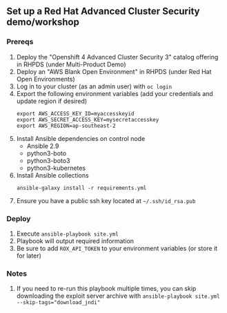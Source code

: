 ## Set up a Red Hat Advanced Cluster Security demo/workshop

### Prereqs
1. Deploy the "Openshift 4 Advanced Cluster Security 3" catalog offering in RHPDS (under Multi-Product Demo)
2. Deploy an "AWS Blank Open Environment" in RHPDS (under Red Hat Open Environments)
3. Log in to your cluster (as an admin user) with `oc login`
4. Export the following environment variables (add your credentials and update region if desired)
    ```
    export AWS_ACCESS_KEY_ID=myaccesskeyid
    export AWS_SECRET_ACCESS_KEY=mysecretaccesskey
    export AWS_REGION=ap-southeast-2
    ```
5. Install Ansible dependencies on control node
   - Ansible 2.9
   - python3-boto
   - python3-boto3
   - python3-kubernetes
6. Install Ansible collections
   ```
   ansible-galaxy install -r requirements.yml
   ```
7. Ensure you have a public ssh key located at `~/.ssh/id_rsa.pub`

### Deploy
1. Execute `ansible-playbook site.yml`
2. Playbook will output required information
3. Be sure to add `ROX_API_TOKEN` to your environment variables (or store it for later)

### Notes
1. If you need to re-run this playbook multiple times, you can skip downloading the exploit server archive with `ansible-playbook site.yml --skip-tags="download_jndi"`
